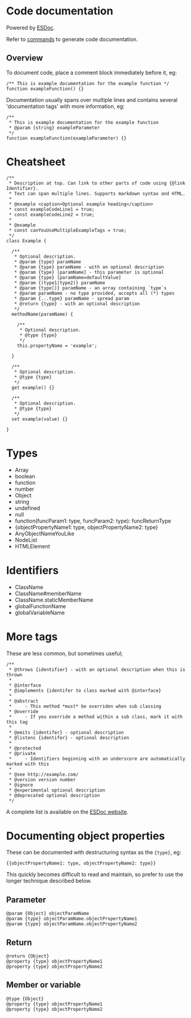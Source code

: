 Code documentation
==================

Powered by [ESDoc](https://esdoc.org).

Refer to [commands](../../development/commands.md) to generate code documentation.

Overview
--------

To document code, place a comment block immediately before it, eg:

```
/** This is example documentation for the example function */
function exampleFunction() {}
```

Documentation usually spans over multiple lines and contains several 'documentation tags' with more information, eg:

```
/**
 * This is example documentation for the example function
 * @param {string} exampleParameter
 */
function exampleFunction(exampleParameter) {}
```



Cheatsheet
==========

```
/**
 * Description at top. Can link to other parts of code using {@link Identifier}.
 * Text can span multiple lines. Supports markdown syntax and HTML.
 *
 * @example <caption>Optional example heading</caption>
 * const exampleCodeLine1 = true;
 * const exampleCodeLine2 = true;
 *
 * @example
 * const canYouUseMultipleExampleTags = true;
 */
class Example {

  /**
   * Optional description.
   * @param {type} paramName
   * @param {type} paramName - with an optional description
   * @param {type} [paramName] - this parameter is optional
   * @param {type} [paramName=defaultValue]
   * @param {(type1|type2)} paramName
   * @param {type[]} paramName - an array containing `type`s
   * @param paramName - no type provided, accepts all (*) types
   * @param {...type} paramName - spread param
   * @return {type} - with an optional description
   */
  methodName(paramName) {

    /**
     * Optional description.
     * @type {type}
     */
    this.propertyName = 'example';

  }

  /**
   * Optional description.
   * @type {type}
   */
  get example() {}

  /**
   * Optional description.
   * @type {type}
   */
  set example(value) {}

}
```



Types
=====

- Array
- boolean
- function
- number
- Object
- string
- undefined
- null
- function(funcParam1: type, funcParam2: type): funcReturnType
- {objectPropertyName1: type, objectPropertyName2: type}
- AnyObjectNameYouLike
- NodeList
- HTMLElement



Identifiers
===========

- ClassName
- ClassName#memberName
- ClassName.staticMemberName
- globalFunctionName
- globalVariableName



More tags
=========

These are less common, but sometimes useful;
 
```
/**
 * @throws {identifier} - with an optional description when this is thrown
 *
 * @interface
 * @implements {identifer to class marked with @interface}
 *
 * @abstract
 *     - This method *must* be overriden when sub classing
 * @override
 *     - If you override a method within a sub class, mark it with this tag
 *
 * @emits {identifer} - optional description
 * @listens {identifer} - optional description
 *
 * @protected
 * @private
 *     - Identifiers beginning with an underscore are automatically marked with this
 *
 * @see http://example.com/
 * @version version number
 * @ignore
 * @experimental optional description
 * @deprecated optional description
 */
```

A complete list is available on the [ESDoc website](https://esdoc.org/tags.html).



Documenting object properties
=============================

These can be documented with destructuring syntax as the `{type}`, eg:

```
{{objectPropertyName1: type, objectPropertyName2: type}}
```

This quickly becomes difficult to read and maintain, so prefer to use the longer technique described below.

Parameter
---------

```
@param {Object} objectParamName
@param {type} objectParamName.objectPropertyName1
@param {type} objectParamName.objectPropertyName2
```

Return
------

```
@return {Object}
@property {type} objectPropertyName1
@property {type} objectPropertyName2
```

Member or variable
------------------
  
```
@type {Object}
@property {type} objectPropertyName1
@property {type} objectPropertyName2
```
